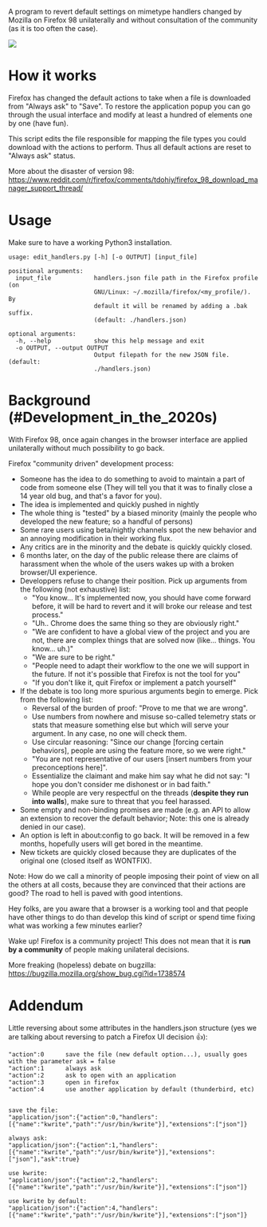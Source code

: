 A program to revert default settings on mimetype handlers changed by Mozilla
on Firefox 98 unilaterally and without consultation of the community
(as it is too often the case).

![](https://preview.redd.it/hbirna9158n81.png?width=1220&format=png&auto=webp&s=b17e21506464f27b6e5a9bd9b1fd1dd274cb01e4)

# How it works

Firefox has changed the default actions to take when a file is downloaded from "Always ask" to "Save".
To restore the application popup you can go through the usual interface and modify at least a hundred of elements one by one (have fun).

This script edits the file responsible for mapping the file types you could download with the actions to perform.
Thus all default actions are reset to "Always ask" status.

More about the disaster of version 98:
https://www.reddit.com/r/firefox/comments/tdohiy/firefox_98_download_manager_support_thread/

# Usage

Make sure to have a working Python3 installation.

```
usage: edit_handlers.py [-h] [-o OUTPUT] [input_file]

positional arguments:
  input_file            handlers.json file path in the Firefox profile (on
                        GNU/Linux: ~/.mozilla/firefox/<my_profile/). By
                        default it will be renamed by adding a .bak suffix.
                        (default: ./handlers.json)

optional arguments:
  -h, --help            show this help message and exit
  -o OUTPUT, --output OUTPUT
                        Output filepath for the new JSON file. (default:
                        ./handlers.json)
```

# Background (#Development_in_the_2020s)

With Firefox 98, once again changes in the browser interface
are applied unilaterally without much possibility to go back.

Firefox "community driven" development process:

- Someone has the idea to do something to avoid to maintain a part of code from someone else
(They will tell you that it was to finally close a 14 year old bug, and that's a favor for you).
- The idea is implemented and quickly pushed in nightly
- The whole thing is "tested" by a biased minority (mainly the people who developed the
new feature; so a handful of persons)
- Some rare users using beta/nightly channels spot the new behavior and an annoying modification
in their working flux.
- Any critics are in the minority and the debate is quickly quickly closed.
- 6 months later, on the day of the public release there are claims of harassment when the whole
of the users wakes up with a broken browser/UI experience.
- Developpers refuse to change their position. Pick up arguments from the following (not exhaustive) list:
    - "You know... It's implemented now, you should have come forward before,
    it will be hard to revert and it will broke our release and test process."
    - "Uh.. Chrome does the same thing so they are obviously right."
    - "We are confident to have a global view of the project and you are not, there are complex
    things that are solved now (like... things. You know... uh.)"
    - "We are sure to be right."
    - "People need to adapt their workflow to the one we will support in the future.
    If not it's possible that Firefox is not the tool for you"
    - "If you don't like it, quit Firefox or implement a patch yourself"
- If the debate is too long more spurious arguments begin to emerge. Pick from the following list:
    - Reversal of the burden of proof: "Prove to me that we are wrong".
    - Use numbers from nowhere and misuse so-called telemetry stats or stats that measure something
    else but which will serve your argument. In any case, no one will check them.
    - Use circular reasoning: "Since our change [forcing certain behaviors],
    people are using the feature more, so we were right."
    - "You are not representative of our users [insert numbers from your preconceptions here]".
    - Essentialize the claimant and make him say what he did not say:
    "I hope you don't consider me dishonest or in bad faith."
    - While people are very respectful on the threads (**despite they run into walls**),
    make sure to threat that you feel harassed.
- Some empty and non-binding promises are made (e.g. an API to allow an extension to recover the
default behavior; Note: this one is already denied in our case).
- An option is left in about:config to go back.
It will be removed in a few months, hopefully users will get bored in the meantime.
- New tickets are quickly closed because they are duplicates of the original one (closed itself as WONTFIX).

Note: How do we call a minority of people imposing their point of view on all the others at all costs,
because they are convinced that their actions are good?
The road to hell is paved with good intentions.

Hey folks, are you aware that a browser is a working tool and that
people have other things to do than develop this kind of script or spend time fixing
what was working a few minutes earlier?

Wake up! Firefox is a community project! This does not mean that it is **run by a community**
of people making unilateral decisions.

More freaking (hopeless) debate on bugzilla: https://bugzilla.mozilla.org/show_bug.cgi?id=1738574

# Addendum

Little reversing about some attributes in the handlers.json structure
(yes we are talking about reversing to patch a Firefox UI decision :thumbsup:):

```
"action":0      save the file (new default option...), usually goes with the parameter ask = false
"action":1      always ask
"action":2      ask to open with an application
"action":3      open in firefox
"action":4      use another application by default (thunderbird, etc)


save the file:
"application/json":{"action":0,"handlers":[{"name":"kwrite","path":"/usr/bin/kwrite"}],"extensions":["json"]}

always ask:
"application/json":{"action":1,"handlers":[{"name":"kwrite","path":"/usr/bin/kwrite"}],"extensions":["json"],"ask":true}

use kwrite:
"application/json":{"action":2,"handlers":[{"name":"kwrite","path":"/usr/bin/kwrite"}],"extensions":["json"]}

use kwrite by default:
"application/json":{"action":4,"handlers":[{"name":"kwrite","path":"/usr/bin/kwrite"}],"extensions":["json"]}
```
